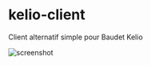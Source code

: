 # kelio-client
Client alternatif simple pour Baudet Kelio

![screenshot](https://user-images.githubusercontent.com/1764631/166727354-b8716af6-4320-46a6-8327-b6d478b09c57.png)

